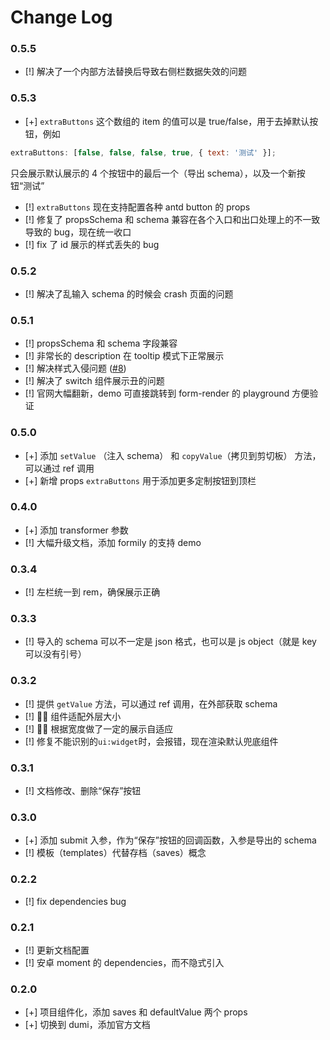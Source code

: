# Change Log

### 0.5.5

- [!] 解决了一个内部方法替换后导致右侧栏数据失效的问题

### 0.5.3

- [+] `extraButtons` 这个数组的 item 的值可以是 true/false，用于去掉默认按钮，例如

```js
extraButtons: [false, false, false, true, { text: '测试' }];
```

只会展示默认展示的 4 个按钮中的最后一个（导出 schema），以及一个新按钮“测试”

- [!] `extraButtons` 现在支持配置各种 antd button 的 props
- [!] 修复了 propsSchema 和 schema 兼容在各个入口和出口处理上的不一致导致的 bug，现在统一收口
- [!] fix 了 id 展示的样式丢失的 bug

### 0.5.2

- [!] 解决了乱输入 schema 的时候会 crash 页面的问题

### 0.5.1

- [!] propsSchema 和 schema 字段兼容
- [!] 非常长的 description 在 tooltip 模式下正常展示
- [!] 解决样式入侵问题 ([#8](https://github.com/form-render/schema-generator/issues/8))
- [!] 解决了 switch 组件展示丑的问题
- [!] 官网大幅翻新，demo 可直接跳转到 form-render 的 playground 方便验证

### 0.5.0

- [+] 添加 `setValue` （注入 schema） 和 `copyValue`（拷贝到剪切板） 方法，可以通过 ref 调用
- [+] 新增 props `extraButtons` 用于添加更多定制按钮到顶栏

### 0.4.0

- [+] 添加 transformer 参数
- [!] 大幅升级文档，添加 formily 的支持 demo

### 0.3.4

- [!] 左栏统一到 rem，确保展示正确

### 0.3.3

- [!] 导入的 schema 可以不一定是 json 格式，也可以是 js object（就是 key 可以没有引号）

### 0.3.2

- [!] 提供 `getValue` 方法，可以通过 ref 调用，在外部获取 schema
- [!]  组件适配外层大小
- [!]  根据宽度做了一定的展示自适应
- [!] 修复不能识别的`ui:widget`时，会报错，现在渲染默认兜底组件

### 0.3.1

- [!] 文档修改、删除“保存”按钮

### 0.3.0

- [+] 添加 submit 入参，作为“保存”按钮的回调函数，入参是导出的 schema
- [!] 模板（templates）代替存档（saves）概念

### 0.2.2

- [!] fix dependencies bug

### 0.2.1

- [!] 更新文档配置
- [!] 安卓 moment 的 dependencies，而不隐式引入

### 0.2.0

- [+] 项目组件化，添加 saves 和 defaultValue 两个 props
- [+] 切换到 dumi，添加官方文档
